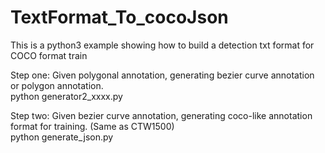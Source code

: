 # TextFormat_To_cocoJson

This is a python3 example showing how to build a detection txt format for COCO format train  

Step one: Given polygonal annotation, generating bezier curve annotation or polygon annotation.  
    python generator2_xxxx.py

Step two: Given bezier curve annotation, generating coco-like annotation format for training. (Same as CTW1500)  
    python generate_json.py

